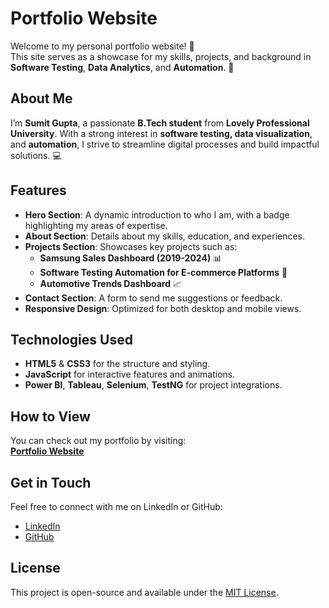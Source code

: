 # Portfolio Website

Welcome to my personal portfolio website! 🎉  
This site serves as a showcase for my skills, projects, and background in **Software Testing**, **Data Analytics**, and **Automation**. 🚀

## About Me

I’m **Sumit Gupta**, a passionate **B.Tech student** from **Lovely Professional University**. With a strong interest in **software testing, data visualization**, and **automation**, I strive to streamline digital processes and build impactful solutions. 💻

## Features

- **Hero Section**: A dynamic introduction to who I am, with a badge highlighting my areas of expertise.
- **About Section**: Details about my skills, education, and experiences.
- **Projects Section**: Showcases key projects such as:
  - **Samsung Sales Dashboard (2019-2024)** 📊  
  - **Software Testing Automation for E-commerce Platforms** 🧪  
  - **Automotive Trends Dashboard** 📈
- **Contact Section**: A form to send me suggestions or feedback.
- **Responsive Design**: Optimized for both desktop and mobile views.

## Technologies Used

- **HTML5** & **CSS3** for the structure and styling.
- **JavaScript** for interactive features and animations.
- **Power BI**, **Tableau**, **Selenium**, **TestNG** for project integrations.

## How to View

You can check out my portfolio by visiting:  
[**Portfolio Website**](https://github.com/Sumit-1018/PortfolioWebsite)

## Get in Touch

Feel free to connect with me on LinkedIn or GitHub:  
- [LinkedIn](https://www.linkedin.com/in/sumitgupta1018/)  
- [GitHub](https://github.com/Sumit-1018)

## License

This project is open-source and available under the [MIT License](LICENSE).
